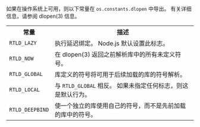 
如果在操作系统上可用，则以下常量在 `os.constants.dlopen` 中导出。 
有关详细信息，请参阅 dlopen(3) 信息。

<table>
  <tr>
    <th>常量</th>
    <th>描述</th>
  </tr>
  <tr>
    <td><code>RTLD_LAZY</code></td>
    <td>执行延迟绑定。 Node.js 默认设置此标志。</td>
  </tr>
  <tr>
    <td><code>RTLD_NOW</code></td>
    <td>在 dlopen(3) 返回之前解析库中的所有未定义符号。</td>
  </tr>
  <tr>
    <td><code>RTLD_GLOBAL</code></td>
    <td>库定义的符号将可用于后续加载的库的符号解析。</td>
  </tr>
  <tr>
    <td><code>RTLD_LOCAL</code></td>
    <td>与 <code>RTLD_GLOBAL</code> 相反。 如果未指定任何标志，则这是默认行为。</td>
  </tr>
  <tr>
    <td><code>RTLD_DEEPBIND</code></td>
    <td>使一个独立的库使用自己的符号，而不是先前加载的库中的符号。</td>
  </tr>
</table>

